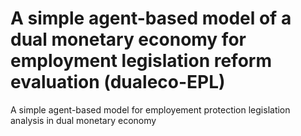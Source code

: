 # A simple agent-based model of a dual monetary economy for employment legislation reform evaluation (dualeco-EPL)
A simple agent-based model for employement protection legislation analysis in dual monetary economy
